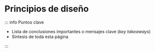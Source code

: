 # Principios de diseño

::: info Puntos clave

- Lista de conclusiones importantes o mensajes clave (_key takeaways_)
- Síntesis de toda esta página

:::

